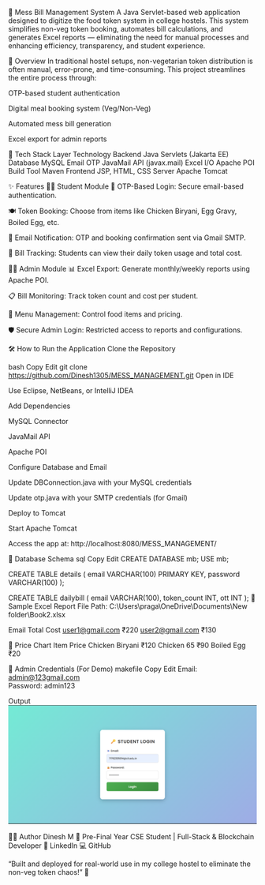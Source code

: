 🍱 Mess Bill Management System
A Java Servlet-based web application designed to digitize the food token system in college hostels. This system simplifies non-veg token booking, automates bill calculations, and generates Excel reports — eliminating the need for manual processes and enhancing efficiency, transparency, and student experience.

📌 Overview
In traditional hostel setups, non-vegetarian token distribution is often manual, error-prone, and time-consuming. This project streamlines the entire process through:

OTP-based student authentication

Digital meal booking system (Veg/Non-Veg)

Automated mess bill generation

Excel export for admin reports

🧰 Tech Stack
Layer	Technology
Backend	Java Servlets (Jakarta EE)
Database	MySQL
Email OTP	JavaMail API (javax.mail)
Excel I/O	Apache POI
Build Tool	Maven
Frontend	JSP, HTML, CSS
Server	Apache Tomcat

✨ Features
👨‍🎓 Student Module
🔐 OTP-Based Login: Secure email-based authentication.

🍽️ Token Booking: Choose from items like Chicken Biryani, Egg Gravy, Boiled Egg, etc.

📩 Email Notification: OTP and booking confirmation sent via Gmail SMTP.

🧾 Bill Tracking: Students can view their daily token usage and total cost.

👨‍💼 Admin Module
📊 Excel Export: Generate monthly/weekly reports using Apache POI.

📋 Bill Monitoring: Track token count and cost per student.

🍱 Menu Management: Control food items and pricing.

🛡️ Secure Admin Login: Restricted access to reports and configurations.

🛠️ How to Run the Application
Clone the Repository

bash
Copy
Edit
git clone https://github.com/Dinesh1305/MESS_MANAGEMENT.git
Open in IDE

Use Eclipse, NetBeans, or IntelliJ IDEA

Add Dependencies

MySQL Connector

JavaMail API

Apache POI

Configure Database and Email

Update DBConnection.java with your MySQL credentials

Update otp.java with your SMTP credentials (for Gmail)

Deploy to Tomcat

Start Apache Tomcat

Access the app at: http://localhost:8080/MESS_MANAGEMENT/

🧱 Database Schema
sql
Copy
Edit
CREATE DATABASE mb;
USE mb;

CREATE TABLE details (
    email VARCHAR(100) PRIMARY KEY,
    password VARCHAR(100)
);

CREATE TABLE dailybill (
    email VARCHAR(100),
    token_count INT,
    ott INT
);
📁 Sample Excel Report
File Path:
C:\Users\praga\OneDrive\Documents\New folder\Book2.xlsx

Email	Total Cost
user1@gmail.com	₹220
user2@gmail.com	₹130

💸 Price Chart
Item	Price
Chicken Biryani	₹120
Chicken 65	₹90
Boiled Egg	₹20

🔐 Admin Credentials (For Demo)
makefile
Copy
Edit
Email:    admin@123gmail.com  
Password: admin123

Output
![Mess Bill Management System](https://raw.githubusercontent.com/Dinesh1305/MESS_EXPENSE_TRACKER/main/images/Screenshot%202025-09-29%20104153.png)



🙋‍♂️ Author
Dinesh M
📍 Pre-Final Year CSE Student | Full-Stack & Blockchain Developer
🔗 LinkedIn
💻 GitHub

“Built and deployed for real-world use in my college hostel to eliminate the non-veg token chaos!” 🏫


